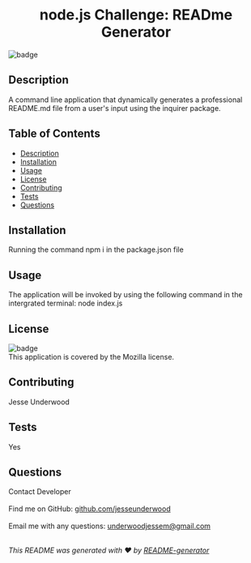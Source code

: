 
  <h1 align="center">node.js Challenge: READme Generator</h1>
    
  ![badge](https://img.shields.io/badge/license-Mozilla-brightgreen)<br />
  
  ## Description
  A command line application that dynamically generates a professional README.md file from a user's input using the inquirer package. 
  
  ## Table of Contents
  - [Description](#description)
  - [Installation](#installation)
  - [Usage](#usage)
  - [License](#license)
  - [Contributing](#contributing)
  - [Tests](#tests)
  - [Questions](#questions)
  
  ## Installation
  Running the command npm i in the package.json file 
  
  ## Usage
  The application will be invoked by using the following command in the intergrated terminal: node index.js
  
  ## License
  ![badge](https://img.shields.io/badge/license-Mozilla-brightgreen)
  <br />
  This application is covered by the Mozilla license. 
  
  ## Contributing
  Jesse Underwood
  
  ## Tests
  Yes
  
  ## Questions
  Contact Developer<br />
  <br />
  Find me on GitHub: [github.com/jesseunderwood](https://github.com/github.com/jesseunderwood)<br />
  <br />
  Email me with any questions: underwoodjessem@gmail.com<br /><br />
  
  _This README was generated with ❤️ by [README-generator](https://github.com/jpd61/README-generator)_
      